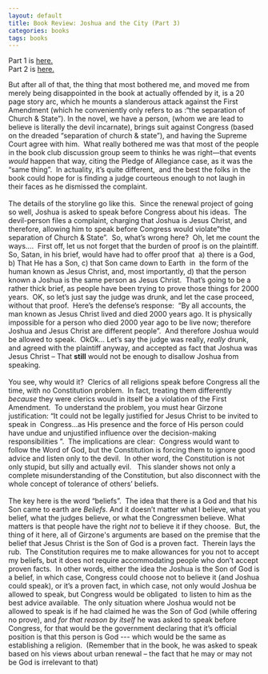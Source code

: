 ```yaml
---
layout: default
title: Book Review: Joshua and the City (Part 3)
categories: books
tags: books
---
```


  <p>Part 1 is <a href="http://honestillusion.com/blogs/blog_0/archive/2004/04/10/202.aspx">here.<br /></a>Part 2 is <a href="http://honestillusion.com/blogs/blog_0/archive/2004/04/10/203.aspx">here.</a></p>
  <p class="MsoNormal" style="margin:0in 0in 0pt;">But after all of that, the thing that most bothered me, and moved me from merely being disappointed in the book at actually offended by it, is a 20 page story arc, which he mounts a slanderous attack against the First Amendment (which he conveniently only refers to as :“the separation of Church &amp; State”). In the novel, we have a person, (whom we are lead to believe is literally the devil incarnate), brings suit against Congress (based on the dreaded “separation of church &amp; state”), and having the Supreme Court agree with him.<span>  </span>What really bothered me was that most of the people in the book club discussion group seem to thinks he was right—that events <em>would </em>happen that<em> </em>way, citing the Pledge of Allegiance case, as it was the “same thing”.<span>  </span>In actuality, it’s quite different,<span>  </span>and the best the folks in the book could hope for is finding a judge courteous enough to not laugh in their faces as he dismissed the complaint.<span>  </span></p>
  <p class="MsoNormal" style="margin:0in 0in 0pt;"> </p>
  <p class="MsoNormal" style="margin:0in 0in 0pt;">The details of the storyline go like this.<span>  </span>Since the renewal project of going so well, Joshua is asked to speak before Congress about his ideas.<span>  </span>The devil-person files a complaint, charging that Joshua is Jesus Christ, and therefore, allowing him to speak before Congress would violate”the separation of Church &amp; State”.<span>  </span>So, what’s wrong here?<span>  </span>Oh, let me count the ways….<span>  </span>First off, let us not forget that the burden of proof is on the plaintiff.<span>  </span>So, Satan, in his brief, would have had to offer proof that<span>  </span>a) there is a God, b) That He has a Son, c) that Son came down to Earth<span>  </span>in<span>  </span>the form of the human known as Jesus Christ, and, most importantly, d) that the person known a Joshua is the same person as Jesus Christ.<span>  </span>That’s going to be a rather thick brief, as people have been trying to prove those things for 2000 years.<span>  </span>OK, so let’s just say the judge was drunk, and let the case proceed, without that proof.<span>  </span>Here’s the defense’s response:<span>  </span>“By all accounts, the man known as Jesus Christ lived and died 2000 years ago. It is physically impossible for a person who died 2000 year ago to be live now; therefore Joshua and Jesus Christ are different people”.<span>  </span>And therefore Joshua would be allowed to speak.<span>  </span>OkOk… Let’s say the judge was really, <em>really</em> drunk, and agreed with the plaintiff anyway, and accepted as fact that Joshua was Jesus Christ – That <strong>still</strong> would not be enough to disallow Joshua from speaking.<span>  </span></p>
  <p class="MsoNormal" style="margin:0in 0in 0pt;"> </p>
  <p class="MsoNormal" style="margin:0in 0in 0pt;">You see, why would it?<span>  </span>Clerics of all religions speak before Congress all the time, with no Constitution problem.<span>  </span>In fact, treating them differently <em>because</em> they were clerics would in itself be a violation of the First Amendment.<span>  </span>To understand the problem, you must hear Girzone justification: “It could not be legally justified for Jesus Christ to be invited to speak in<span>  </span>Congress…as His presence and the force of His person could have undue and unjustified influence over the decision-making responsibilities ”.<span>  </span>The implications are clear:<span>  </span>Congress would want to follow the Word of God, but the Constitution is forcing them to ignore good advice and listen only to the devil.<span>  </span>In other word, the Constitution is not only stupid, but silly and actually evil.<span>   </span>This slander shows not only a complete misunderstanding of the Constitution, but also disconnect with the whole concept of tolerance of others’ beliefs.</p>
  <p class="MsoNormal" style="margin:0in 0in 0pt;"> </p>
  <p class="MsoNormal" style="margin:0in 0in 0pt;">The key here is the word “beliefs”.<span>  </span>The idea that there is a God and that his Son came to earth are <em>Beliefs</em>. And it doesn’t matter what I believe, what you belief, what the judges believe, or what the Congressmen believe. What matters is that people have the right <em>not</em> to believe it if they choose.<span>  </span>But, the thing of it here, all of Girzone's arguments are based on the premise that the belief that Jesus Christ is the Son of God is a proven fact.<span>  </span>Therein lays the rub.<span>  </span>The Constitution requires me to make allowances for you not to accept my beliefs, but it does not require accommodating people who don’t accept proven facts.<span>  </span>In other words, either the idea the Joshua is the Son of God is a belief, in which case, Congress could choose not to believe it (and Joshua could speak), or it’s a proven fact, in which case, not only would Joshua be allowed to speak, but Congress would be obligated <span> </span>to listen to him as the best advice available.<span>  </span>The only situation where Joshua would not be allowed to speak is if he had claimed he was the Son of God (while offering no prove), and <em>for that reason by itself</em> he was asked to speak before Congress, for that would be the government declaring that it’s official position is that this person is God --- which would be the same as establishing a religion.<span>  </span>(Remember that in the book, he was asked to speak based on his views about urban renewal – the fact that he may or may not be God is irrelevant to that)</p>
  <p class="MsoNormal" style="margin:0in 0in 0pt;"> </p>
  <p> </p>